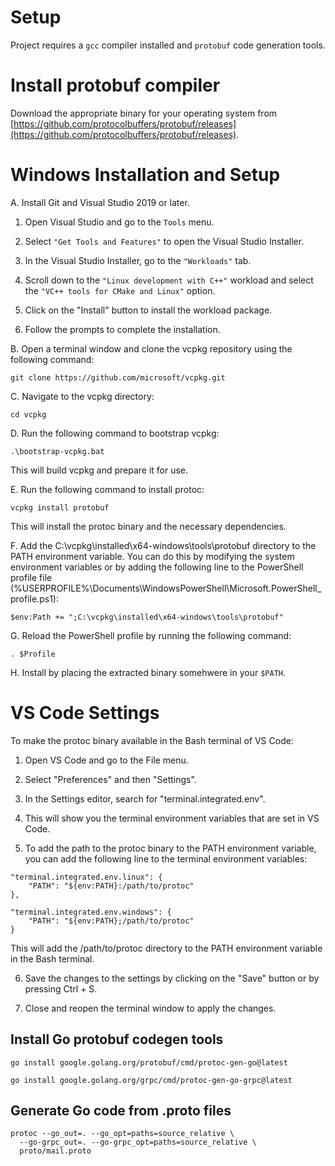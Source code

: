 # Setup

Project requires a `gcc` compiler installed and `protobuf` code generation tools.

# Install protobuf compiler

Download the appropriate binary for your operating system from [https://github.com/protocolbuffers/protobuf/releases](https://github.com/protocolbuffers/protobuf/releases).

# Windows Installation and Setup

A. Install Git and Visual Studio 2019 or later.

  1. Open Visual Studio and go to the `Tools` menu.

  2. Select `"Get Tools and Features"` to open the Visual Studio Installer.

  3. In the Visual Studio Installer, go to the `"Workloads"` tab.

  4. Scroll down to the `"Linux development with C++"` workload and select the `"VC++ tools for CMake and Linux"` option.

  5. Click on the "Install" button to install the workload package.

  6. Follow the prompts to complete the installation.

B. Open a terminal window and clone the vcpkg repository using the following command:
```
git clone https://github.com/microsoft/vcpkg.git
```
C. Navigate to the vcpkg directory:

```
cd vcpkg
```
D. Run the following command to bootstrap vcpkg:
```
.\bootstrap-vcpkg.bat
```
This will build vcpkg and prepare it for use.

E. Run the following command to install protoc:
```
vcpkg install protobuf
```
This will install the protoc binary and the necessary dependencies.

F. Add the C:\vcpkg\installed\x64-windows\tools\protobuf directory to the PATH environment variable. You can do this by modifying the system environment variables or by adding the following line to the PowerShell profile file (%USERPROFILE%\Documents\WindowsPowerShell\Microsoft.PowerShell_profile.ps1):
```
$env:Path += ";C:\vcpkg\installed\x64-windows\tools\protobuf"
```
G. Reload the PowerShell profile by running the following command:

```
. $Profile
```
H. Install by placing the extracted binary somehwere in your `$PATH`.

# VS Code Settings

To make the protoc binary available in the Bash terminal of VS Code:

1. Open VS Code and go to the File menu.

2. Select "Preferences" and then "Settings".

3. In the Settings editor, search for "terminal.integrated.env".

4. This will show you the terminal environment variables that are set in VS Code.

5. To add the path to the protoc binary to the PATH environment variable, you can add the following line to the terminal environment variables:

```
"terminal.integrated.env.linux": {
    "PATH": "${env:PATH}:/path/to/protoc"
},

"terminal.integrated.env.windows": {
    "PATH": "${env:PATH};/path/to/protoc"
}
```
This will add the /path/to/protoc directory to the PATH environment variable in the Bash terminal.

6. Save the changes to the settings by clicking on the "Save" button or by pressing Ctrl + S.

7. Close and reopen the terminal window to apply the changes.
## Install Go protobuf codegen tools

`go install google.golang.org/protobuf/cmd/protoc-gen-go@latest`

`go install google.golang.org/grpc/cmd/protoc-gen-go-grpc@latest`

## Generate Go code from .proto files

```
protoc --go_out=. --go_opt=paths=source_relative \
  --go-grpc_out=. --go-grpc_opt=paths=source_relative \
  proto/mail.proto
```